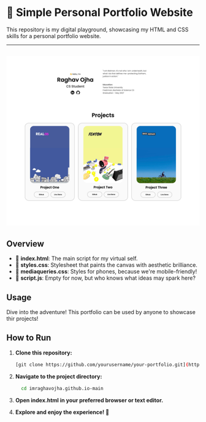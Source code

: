 # 🌟 Simple Personal Portfolio Website

This repository is my digital playground, showcasing my HTML and CSS skills for a personal portfolio website.

-------------------------------------------------------------------------------------------------------------
![](/assets/website.png)
-------------------------------------------------------------------------------------------------------------

## Overview

- 📄 **index.html**: The main script for my virtual self.
- 🎨 **styles.css**: Stylesheet that paints the canvas with aesthetic brilliance.
- 📱 **mediaqueries.css**: Styles for phones, because we're mobile-friendly!
- 🧠 **script.js**: Empty for now, but who knows what ideas may spark here?

## Usage

Dive into the adventure! This portfolio can be used by anyone to showcase thir projects!

## How to Run

1. **Clone this repository:**
   ```bash
   [git clone https://github.com/yourusername/your-portfolio.git](https://github.com/imraghavojha/imraghavojha.github.io.git)
2. **Navigate to the project directory:**

    ```bash
      cd imraghavojha.github.io-main

 3. **Open index.html in your preferred browser or text editor.**

 4. **Explore and enjoy the experience! 🚀**

